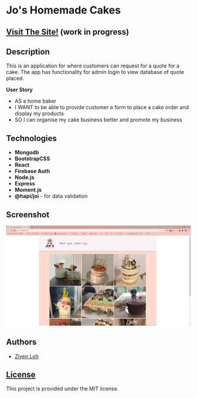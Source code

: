 # Jo's Homemade Cakes
## [Visit The Site!](https://jos-homemade-cakes.herokuapp.com/) (work in progress)

## Description

This is an application for where customers can request for a quote for a cake. The app has functionality for admin login to view database of quote placed. 

**User Story**
* AS a home baker
* I WANT to be able to provide customer a form to place a cake order and display my products
* SO I can organise my cake business better and promote my business


## Technologies

* **Mongodb** 
* **BootstrapCSS**
* **React**
* **Firebase Auth**
* **Node.js**
* **Express**
* **Moment.js**
* **@hapi/joi** - for data validation

## Screenshot

![Screenshot](screenshot1.PNG)

## Authors

* [Ziyen Loh](https://github.com/zyloh89)


## [License](LICENSE.md)

This project is provided under the MIT license.
